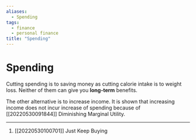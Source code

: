 ```yaml
---
aliases:
  - Spending
tags:
  - finance
  - personal finance
title: "Spending"
---
```


# Spending

Cutting spending is to saving money as cutting calorie intake is to weight loss. Neither of them can give you **long-term** benefits.

The other alternative is to increase income. It is shown that increasing income does not incur increase of spending because of [[20220530091844]] Diminishing Marginal Utility.

***
1. [[20220530100701]] Just Keep Buying
